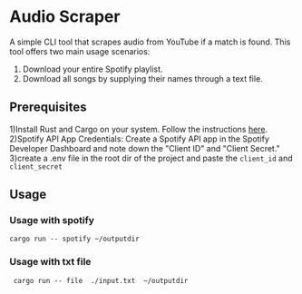 # Audio Scraper

A simple CLI tool that scrapes audio from YouTube if a match is found. This tool offers two main usage scenarios:

1) Download your entire Spotify playlist.
2) Download all songs by supplying their names through a text file.

## Prerequisites

1)Install Rust and Cargo on your system. Follow the instructions [here](https://doc.rust-lang.org/cargo/getting-started/installation.html).
2)Spotify API App Credentials: Create a Spotify API app in the Spotify Developer Dashboard and note down the "Client ID" and "Client Secret."
3)create a .env file in the root dir of the project and paste the ``client_id`` and ``client_secret`` 

## Usage

### Usage with spotify
``` cargo run -- spotify ~/outputdir ```

### Usage with txt file 
``` cargo run -- file  ./input.txt  ~/outputdir```


